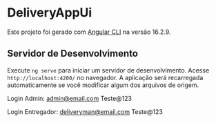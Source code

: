 # DeliveryAppUi

Este projeto foi gerado com [Angular CLI](https://github.com/angular/angular-cli) na versão 16.2.9.

## Servidor de Desenvolvimento

Execute `ng serve` para iniciar um servidor de desenvolvimento. Acesse `http://localhost:4200/` no navegador. A aplicação será recarregada automaticamente se você modificar algum dos arquivos de origem.

Login Admin:
admin@email.com
Teste@123

Login Entregador:
deliveryman@email.com
Teste@123
